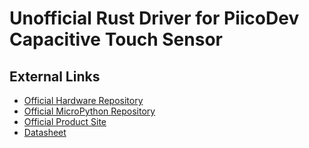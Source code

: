 [Official Hardware Repository]: https://github.com/CoreElectronics/CE-PiicoDev-Capacitive-Touch-Sensor-CAP1203/tree/1178346d1c3d1f11ed98f5183aa7f7c944a775a6
[Official MicroPython Repository]: https://github.com/CoreElectronics/CE-PiicoDev-CAP1203-MicroPython-Module/tree/f2a061b83e020ef96865ba97215793c02717747e
[Official Product Site]: https://piico.dev/p12
[Datasheet]: https://www.microchip.com/en-us/product/CAP1203
# Unofficial Rust Driver for PiicoDev Capacitive Touch Sensor
## External Links
- [Official Hardware Repository]
- [Official MicroPython Repository]
- [Official Product Site]
- [Datasheet]
